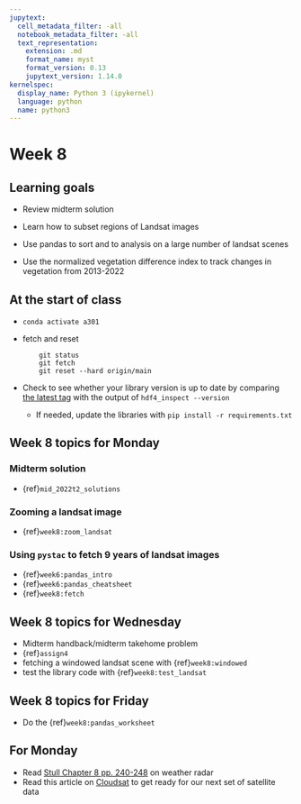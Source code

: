 ```yaml
---
jupytext:
  cell_metadata_filter: -all
  notebook_metadata_filter: -all
  text_representation:
    extension: .md
    format_name: myst
    format_version: 0.13
    jupytext_version: 1.14.0
kernelspec:
  display_name: Python 3 (ipykernel)
  language: python
  name: python3
---
```


# Week 8

## Learning goals

- Review midterm solution

- Learn how to subset regions of Landsat images

- Use pandas to sort and to analysis on a large number of landsat scenes

- Use the normalized vegetation difference index to track changes in vegetation from 2013-2022

## At the start of class

* `conda activate a301`

* fetch and reset

          git status
          git fetch
          git reset --hard origin/main
          

* Check to see whether your library version is up to date by comparing [the latest tag](https://github.com/phaustin/a301_students_eoas/tags) with the output of `hdf4_inspect --version`

  * If needed, update the libraries with `pip install -r requirements.txt`

## Week 8 topics for Monday

### Midterm solution

* {ref}`mid_2022t2_solutions`

### Zooming a landsat image

* {ref}`week8:zoom_landsat`

### Using `pystac` to fetch 9 years of landsat images

* {ref}`week6:pandas_intro`
* {ref}`week6:pandas_cheatsheet`
* {ref}`week8:fetch`

## Week 8 topics for Wednesday

* Midterm handback/midterm takehome problem
* {ref}`assign4`
* fetching a windowed landsat scene with {ref}`week8:windowed`
* test the library code with {ref}`week8:test_landsat`

## Week 8 topics for Friday

* Do the {ref}`week8:pandas_worksheet`

## For Monday

* Read [Stull Chapter 8 pp. 240-248](https://www.eoas.ubc.ca/books/Practical_Meteorology/) on weather radar
* Read this article on [Cloudsat](https://journals.ametsoc.org/view/journals/bams/96/4/bams-d-13-00282.1.xml) to get ready for our next set of satellite data
